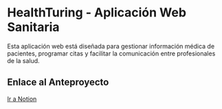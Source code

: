 <h1>HealthTuring - Aplicación Web Sanitaria</h1>
    <p>Esta aplicación web está diseñada para gestionar información médica de pacientes, programar citas y facilitar la comunicación entre profesionales de la salud.</p>

<h2>Enlace al Anteproyecto</h2>
<a href="https://www.notion.so">Ir a Notion</a>
